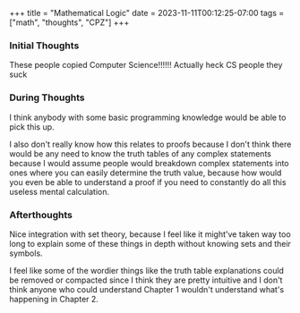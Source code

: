 +++
title = "Mathematical Logic"
date = 2023-11-11T00:12:25-07:00
tags = ["math", "thoughts", "CPZ"]
+++

### Initial Thoughts
These people copied Computer Science!!!!!!
Actually heck CS people they suck

### During Thoughts
I think anybody with some basic programming knowledge would be able to pick this up.

I also don't really know how this relates to proofs because I don't think there would be any need to know the truth tables of any complex statements because I would assume people would breakdown complex statements into ones where you can easily determine the truth value, because how would you even be able to understand a proof if you need to constantly do all this useless mental calculation. 

### Afterthoughts
Nice integration with set theory, because I feel like it might've taken way too long to explain some of these things in depth without knowing sets and their symbols. 

I feel like some of the wordier things like the truth table explanations could be removed or compacted since I think they are pretty intuitive and I don't think anyone who could understand Chapter 1 wouldn't understand what's happening in Chapter 2.
